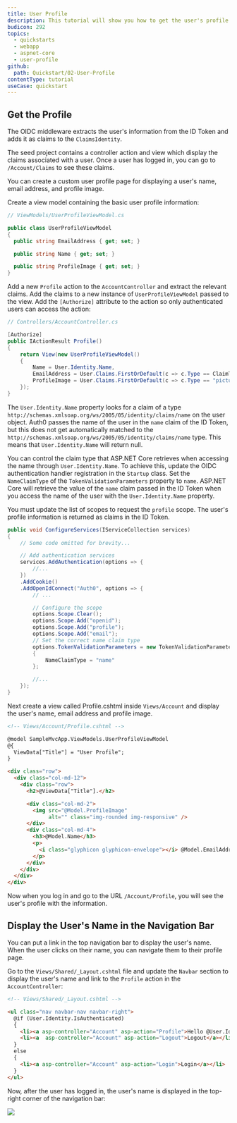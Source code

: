 ```yaml
---
title: User Profile
description: This tutorial will show you how to get the user's profile and display it.
budicon: 292
topics:
  - quickstarts
  - webapp
  - aspnet-core
  - user-profile
github:
  path: Quickstart/02-User-Profile
contentType: tutorial
useCase: quickstart
---
```

## Get the Profile

The OIDC middleware extracts the user's information from the ID Token and adds it as claims to the `ClaimsIdentity`.

The seed project contains a controller action and view which display the claims associated with a user. Once a user has logged in, you can go to `/Account/Claims` to see these claims.

You can create a custom user profile page for displaying a user's name, email address, and profile image.

Create a view model containing the basic user profile information:

```csharp
// ViewModels/UserProfileViewModel.cs

public class UserProfileViewModel
{
  public string EmailAddress { get; set; }

  public string Name { get; set; }

  public string ProfileImage { get; set; }
}
```

Add a new `Profile` action to the `AccountController` and extract the relevant claims. Add the claims to a new instance of `UserProfileViewModel` passed to the view. Add the `[Authorize]` attribute to the action so only authenticated users can access the action:

```csharp
// Controllers/AccountController.cs

[Authorize]
public IActionResult Profile()
{
    return View(new UserProfileViewModel()
    {
        Name = User.Identity.Name,
        EmailAddress = User.Claims.FirstOrDefault(c => c.Type == ClaimTypes.Email)?.Value,
        ProfileImage = User.Claims.FirstOrDefault(c => c.Type == "picture")?.Value
    });
}
```

The `User.Identity.Name` property looks for a claim of a type `http://schemas.xmlsoap.org/ws/2005/05/identity/claims/name` on the user object. Auth0 passes the name of the user in the `name` claim of the ID Token, but this does not get automatically matched to the  `http://schemas.xmlsoap.org/ws/2005/05/identity/claims/name` type. This means that `User.Identity.Name` will return null.

You can control the claim type that ASP.NET Core retrieves when accessing the name through `User.Identity.Name`. To achieve this, update the OIDC authentication handler registration in the `Startup` class. Set the `NameClaimType` of the `TokenValidationParameters` property to `name`. ASP.NET Core will retrieve the value of the `name` claim passed in the ID Token when you access the name of the user with the `User.Identity.Name` property.

You must update the list of scopes to request the `profile` scope. The user's profile information is returned as claims in the ID Token.

```csharp
public void ConfigureServices(IServiceCollection services)
{
    // Some code omitted for brevity...

    // Add authentication services
    services.AddAuthentication(options => {
        //...
    })
    .AddCookie()
    .AddOpenIdConnect("Auth0", options => {
        // ...

        // Configure the scope
        options.Scope.Clear();
        options.Scope.Add("openid");
        options.Scope.Add("profile");
        options.Scope.Add("email");
        // Set the correct name claim type
        options.TokenValidationParameters = new TokenValidationParameters
        {
            NameClaimType = "name"
        };

        //...
    });
}
```

Next create a view called Profile.cshtml inside `Views/Account` and display the user's name, email address and profile image.

```html
<!-- Views/Account/Profile.cshtml -->

@model SampleMvcApp.ViewModels.UserProfileViewModel
@{
  ViewData["Title"] = "User Profile";
}

<div class="row">
  <div class="col-md-12">
    <div class="row">
      <h2>@ViewData["Title"].</h2>

      <div class="col-md-2">
        <img src="@Model.ProfileImage"
             alt="" class="img-rounded img-responsive" />
      </div>
      <div class="col-md-4">
        <h3>@Model.Name</h3>
        <p>
          <i class="glyphicon glyphicon-envelope"></i> @Model.EmailAddress
        </p>
      </div>
    </div>
  </div>
</div>
```

Now when you log in and go to the URL `/Account/Profile`, you will see the user's profile with the information.

## Display the User's Name in the Navigation Bar

You can put a link in the top navigation bar to display the user's name. When the user clicks on their name, you can navigate them to their profile page.

Go to the `Views/Shared/_Layout.cshtml` file and update the `Navbar` section to display the user's name and link to the `Profile` action in the `AccountController`:

```html
<!-- Views/Shared/_Layout.cshtml -->

<ul class="nav navbar-nav navbar-right">
  @if (User.Identity.IsAuthenticated)
  {
    <li><a asp-controller="Account" asp-action="Profile">Hello @User.Identity.Name!</a></li>
    <li><a  asp-controller="Account" asp-action="Logout">Logout</a></li>
  }
  else
  {
    <li><a asp-controller="Account" asp-action="Login">Login</a></li>
  }
</ul>
```

Now, after the user has logged in, the user's name is displayed in the top-right corner of the navigation bar:

![](/media/articles/server-platforms/aspnet-core/navbar-userprofile.png)
